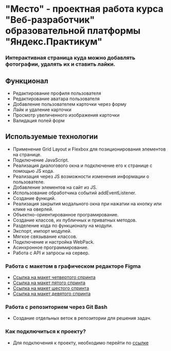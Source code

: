 # "Место" - проектная работа курса "Веб-разработчик" образовательной платформы "Яндекс.Практикум"
### Интерактивная страница куда можно добавлять фотографии, удалять их и ставить лайки.

## Функционал

* Редактирование профиля пользователя
* Редактирование аватара пользователя
* Добавление пользователем карточки через форму
* Лайк и удаление карточки
* Просмотр увеличенного изображения карточки
* Валидация полей форм

## Используемые технологии

* Применение Grid Layout и Flexbox для позиционирования элементов на странице.
* Подключение JavaScript.
* Реализация диалогового окна и подключение его к странице с помощью JS кода.
* Реализация через JS возможности изменения информации о пользователе.
* Добавление элементов на сайт из JS.
* Использование обработчика событий addEventListener.
* Создание функций.
* Реализация закрытия модального окна при нажатии на кнопку или клике на оверлей.
* Объектно-ориентированное програмирование.
* Создание классов, их публичных и приватных методов.
* Разделение кода по функционалу на модули.
* Экспорт, импорт модулей.
* Мягкое связывание классов.
* Подключение и настройка WebPack.
* Асинхронное программирование.
* Работа с API и запросы на сервер.

### Работа с макетом в графическом редакторе Figma
* [Ссылка на макет четвертого спринта](https://www.figma.com/file/2cn9N9jSkmxD84oJik7xL7/JavaScript.-Sprint-4?node-id=28212-155&t=DdC8lJIf154vFCKU-0) 
* [Ссылка на макет пятого спринта](https://www.figma.com/file/bjyvbKKJN2naO0ucURl2Z0/JavaScript.-Sprint-5?type=design&node-id=50160-2&t=sk5CYStsM7WXwuvO-0)
* [Ссылка на макет шестого спринта](https://www.figma.com/file/kRVLKwYG3d1HGLvh7JFWRT/JavaScript.-Sprint-6?type=design&node-id=1124-73&t=gXuc0QMKZhxtp6K0-0)
* [Ссылка на макет девятого спринта](https://www.figma.com/file/kRVLKwYG3d1HGLvh7JFWRT/JavaScript.-Sprint-6?type=design&node-id=1124-73&t=gXuc0QMKZhxtp6K0-0) 
### Работа с репозиторием через Git Bash
* Создание отдельных веток в репозитории для решения задач.
### Как подключиться к проекту?
* Для подключения к проекту, необходимо перейти по [ссылке](https://dmitry-rusinov.github.io/mesto "Проект Место")